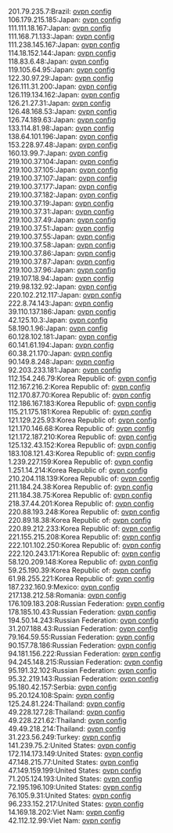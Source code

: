 201.79.235.7:Brazil: [ovpn config](vpn/201_79_235_7.ovpn)  
106.179.215.185:Japan: [ovpn config](vpn/106_179_215_185.ovpn)  
111.111.18.167:Japan: [ovpn config](vpn/111_111_18_167.ovpn)  
111.168.71.133:Japan: [ovpn config](vpn/111_168_71_133.ovpn)  
111.238.145.167:Japan: [ovpn config](vpn/111_238_145_167.ovpn)  
114.18.152.144:Japan: [ovpn config](vpn/114_18_152_144.ovpn)  
118.83.6.48:Japan: [ovpn config](vpn/118_83_6_48.ovpn)  
119.105.64.95:Japan: [ovpn config](vpn/119_105_64_95.ovpn)  
122.30.97.29:Japan: [ovpn config](vpn/122_30_97_29.ovpn)  
126.111.31.200:Japan: [ovpn config](vpn/126_111_31_200.ovpn)  
126.119.134.162:Japan: [ovpn config](vpn/126_119_134_162.ovpn)  
126.21.27.31:Japan: [ovpn config](vpn/126_21_27_31.ovpn)  
126.48.168.53:Japan: [ovpn config](vpn/126_48_168_53.ovpn)  
126.74.189.63:Japan: [ovpn config](vpn/126_74_189_63.ovpn)  
133.114.81.98:Japan: [ovpn config](vpn/133_114_81_98.ovpn)  
138.64.101.196:Japan: [ovpn config](vpn/138_64_101_196.ovpn)  
153.228.97.48:Japan: [ovpn config](vpn/153_228_97_48.ovpn)  
160.13.99.7:Japan: [ovpn config](vpn/160_13_99_7.ovpn)  
219.100.37.104:Japan: [ovpn config](vpn/219_100_37_104.ovpn)  
219.100.37.105:Japan: [ovpn config](vpn/219_100_37_105.ovpn)  
219.100.37.107:Japan: [ovpn config](vpn/219_100_37_107.ovpn)  
219.100.37.177:Japan: [ovpn config](vpn/219_100_37_177.ovpn)  
219.100.37.182:Japan: [ovpn config](vpn/219_100_37_182.ovpn)  
219.100.37.19:Japan: [ovpn config](vpn/219_100_37_19.ovpn)  
219.100.37.31:Japan: [ovpn config](vpn/219_100_37_31.ovpn)  
219.100.37.49:Japan: [ovpn config](vpn/219_100_37_49.ovpn)  
219.100.37.51:Japan: [ovpn config](vpn/219_100_37_51.ovpn)  
219.100.37.55:Japan: [ovpn config](vpn/219_100_37_55.ovpn)  
219.100.37.58:Japan: [ovpn config](vpn/219_100_37_58.ovpn)  
219.100.37.86:Japan: [ovpn config](vpn/219_100_37_86.ovpn)  
219.100.37.87:Japan: [ovpn config](vpn/219_100_37_87.ovpn)  
219.100.37.96:Japan: [ovpn config](vpn/219_100_37_96.ovpn)  
219.107.18.94:Japan: [ovpn config](vpn/219_107_18_94.ovpn)  
219.98.132.92:Japan: [ovpn config](vpn/219_98_132_92.ovpn)  
220.102.212.117:Japan: [ovpn config](vpn/220_102_212_117.ovpn)  
222.8.74.143:Japan: [ovpn config](vpn/222_8_74_143.ovpn)  
39.110.137.186:Japan: [ovpn config](vpn/39_110_137_186.ovpn)  
42.125.10.3:Japan: [ovpn config](vpn/42_125_10_3.ovpn)  
58.190.1.96:Japan: [ovpn config](vpn/58_190_1_96.ovpn)  
60.128.102.181:Japan: [ovpn config](vpn/60_128_102_181.ovpn)  
60.141.61.194:Japan: [ovpn config](vpn/60_141_61_194.ovpn)  
60.38.21.170:Japan: [ovpn config](vpn/60_38_21_170.ovpn)  
90.149.8.248:Japan: [ovpn config](vpn/90_149_8_248.ovpn)  
92.203.233.181:Japan: [ovpn config](vpn/92_203_233_181.ovpn)  
112.154.246.79:Korea Republic of: [ovpn config](vpn/112_154_246_79.ovpn)  
112.167.216.2:Korea Republic of: [ovpn config](vpn/112_167_216_2.ovpn)  
112.170.87.70:Korea Republic of: [ovpn config](vpn/112_170_87_70.ovpn)  
112.186.167.183:Korea Republic of: [ovpn config](vpn/112_186_167_183.ovpn)  
115.21.175.181:Korea Republic of: [ovpn config](vpn/115_21_175_181.ovpn)  
121.129.225.93:Korea Republic of: [ovpn config](vpn/121_129_225_93.ovpn)  
121.170.146.68:Korea Republic of: [ovpn config](vpn/121_170_146_68.ovpn)  
121.172.187.210:Korea Republic of: [ovpn config](vpn/121_172_187_210.ovpn)  
125.132.43.152:Korea Republic of: [ovpn config](vpn/125_132_43_152.ovpn)  
183.108.121.43:Korea Republic of: [ovpn config](vpn/183_108_121_43.ovpn)  
1.239.227.159:Korea Republic of: [ovpn config](vpn/1_239_227_159.ovpn)  
1.251.14.214:Korea Republic of: [ovpn config](vpn/1_251_14_214.ovpn)  
210.204.118.139:Korea Republic of: [ovpn config](vpn/210_204_118_139.ovpn)  
211.184.24.38:Korea Republic of: [ovpn config](vpn/211_184_24_38.ovpn)  
211.184.38.75:Korea Republic of: [ovpn config](vpn/211_184_38_75.ovpn)  
218.37.44.201:Korea Republic of: [ovpn config](vpn/218_37_44_201.ovpn)  
220.88.193.248:Korea Republic of: [ovpn config](vpn/220_88_193_248.ovpn)  
220.89.18.38:Korea Republic of: [ovpn config](vpn/220_89_18_38.ovpn)  
220.89.212.233:Korea Republic of: [ovpn config](vpn/220_89_212_233.ovpn)  
221.155.215.208:Korea Republic of: [ovpn config](vpn/221_155_215_208.ovpn)  
222.101.102.250:Korea Republic of: [ovpn config](vpn/222_101_102_250.ovpn)  
222.120.243.171:Korea Republic of: [ovpn config](vpn/222_120_243_171.ovpn)  
58.120.209.148:Korea Republic of: [ovpn config](vpn/58_120_209_148.ovpn)  
59.25.190.39:Korea Republic of: [ovpn config](vpn/59_25_190_39.ovpn)  
61.98.255.221:Korea Republic of: [ovpn config](vpn/61_98_255_221.ovpn)  
187.232.160.9:Mexico: [ovpn config](vpn/187_232_160_9.ovpn)  
217.138.212.58:Romania: [ovpn config](vpn/217_138_212_58.ovpn)  
176.109.183.208:Russian Federation: [ovpn config](vpn/176_109_183_208.ovpn)  
178.185.10.43:Russian Federation: [ovpn config](vpn/178_185_10_43.ovpn)  
194.50.14.243:Russian Federation: [ovpn config](vpn/194_50_14_243.ovpn)  
31.207.188.43:Russian Federation: [ovpn config](vpn/31_207_188_43.ovpn)  
79.164.59.55:Russian Federation: [ovpn config](vpn/79_164_59_55.ovpn)  
90.157.78.186:Russian Federation: [ovpn config](vpn/90_157_78_186.ovpn)  
94.181.156.222:Russian Federation: [ovpn config](vpn/94_181_156_222.ovpn)  
94.245.148.215:Russian Federation: [ovpn config](vpn/94_245_148_215.ovpn)  
95.191.32.102:Russian Federation: [ovpn config](vpn/95_191_32_102.ovpn)  
95.32.219.143:Russian Federation: [ovpn config](vpn/95_32_219_143.ovpn)  
95.180.42.157:Serbia: [ovpn config](vpn/95_180_42_157.ovpn)  
95.20.124.108:Spain: [ovpn config](vpn/95_20_124_108.ovpn)  
125.24.81.224:Thailand: [ovpn config](vpn/125_24_81_224.ovpn)  
49.228.127.28:Thailand: [ovpn config](vpn/49_228_127_28.ovpn)  
49.228.221.62:Thailand: [ovpn config](vpn/49_228_221_62.ovpn)  
49.49.218.214:Thailand: [ovpn config](vpn/49_49_218_214.ovpn)  
31.223.56.249:Turkey: [ovpn config](vpn/31_223_56_249.ovpn)  
141.239.75.2:United States: [ovpn config](vpn/141_239_75_2.ovpn)  
172.114.173.149:United States: [ovpn config](vpn/172_114_173_149.ovpn)  
47.148.215.77:United States: [ovpn config](vpn/47_148_215_77.ovpn)  
47.149.159.199:United States: [ovpn config](vpn/47_149_159_199.ovpn)  
71.205.124.193:United States: [ovpn config](vpn/71_205_124_193.ovpn)  
72.195.196.109:United States: [ovpn config](vpn/72_195_196_109.ovpn)  
76.105.9.31:United States: [ovpn config](vpn/76_105_9_31.ovpn)  
96.233.152.217:United States: [ovpn config](vpn/96_233_152_217.ovpn)  
14.169.18.202:Viet Nam: [ovpn config](vpn/14_169_18_202.ovpn)  
42.112.12.99:Viet Nam: [ovpn config](vpn/42_112_12_99.ovpn)  
